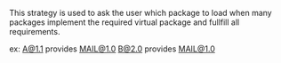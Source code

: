 This strategy is used to ask the user which package to load when  many packages  implement the required virtual package and fullfill all requirements.

ex:
	A@1.1 provides  MAIL@1.0
	B@2.0 provides  MAIL@1.0